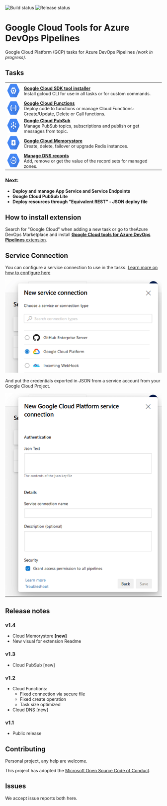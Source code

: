 ![Build status](https://dev.azure.com/nexsobr/nx-team/_apis/build/status/Tools/External/AzureDevOps.GoogleCloudTools.BaseExtension) ![Release status](https://vsrm.dev.azure.com/nexsobr/_apis/public/Release/badge/7c7f8052-bec7-4f7d-b267-22a6f7da4a37/1/1) 

# Google Cloud Tools for Azure DevOps Pipelines

Google Cloud Platform (GCP) tasks for Azure DevOps Pipelines
_(work in progress)._

## Tasks

|||
|---|---|
| [<img src="Tasks/GoogleCloudSdkTool/icon.svg" height="48">](https://github.com/nexsolab/azure-devops-google-cloud-tools/tree/master/Tasks/GoogleCloudSdkTool) | **[Google Cloud SDK tool installer](https://github.com/nexsolab/azure-devops-google-cloud-tools/tree/master/Tasks/GoogleCloudSdkTool)**<br>Install gcloud CLI for use in all tasks or for custom commands. |
| [<img src="Tasks/GoogleCloudFunctions/src/icon.svg" height="48">](https://github.com/nexsolab/azure-devops-google-cloud-tools/tree/master/Tasks/GoogleCloudFunctions) | **[Google Cloud Functions](https://github.com/nexsolab/azure-devops-google-cloud-tools/tree/master/Tasks/GoogleCloudFunctions)**<br>Deploy code to functions or manage Cloud Functions:<br> Create/Update, Delete or Call functions. |
| [<img src="Tasks/GoogleCloudPubSub/src/icon.svg" height="48">](https://github.com/nexsolab/azure-devops-google-cloud-tools/tree/master/Tasks/GoogleCloudPubSub) | **[Google Cloud PubSub](https://github.com/nexsolab/azure-devops-google-cloud-tools/tree/master/Tasks/GoogleCloudPubSub)**<br>Manage PubSub topics, subscriptions and publish or get messages from topic. |
| [<img src="Tasks/GoogleCloudMemorystore/src/icon.svg" height="48">](https://github.com/nexsolab/azure-devops-google-cloud-tools/tree/master/Tasks/GoogleCloudMemorystore) | **[Google Cloud Memorystore](https://github.com/nexsolab/azure-devops-google-cloud-tools/tree/master/Tasks/GoogleCloudMemorystore)**<br>Create, delete, failover or upgrade Redis instances. |
| [<img src="Tasks/GoogleCloudDNS/src/icon.svg" height="48">](https://github.com/nexsolab/azure-devops-google-cloud-tools/tree/master/Tasks/GoogleCloudDNS) | **[Manage DNS records](https://github.com/nexsolab/azure-devops-google-cloud-tools/tree/master/Tasks/GoogleCloudDNS)**<br>Add, remove or get the value of the record sets for managed zones. |

### Next:
- **Deploy and manage App Service and Service Endpoints**
- **Google Cloud PubSub Lite**
- **Deploy resources through "Equivalent REST" - JSON deploy file**

## How to install extension
Search for "Google Cloud" when adding a new task or go to theAzure DevOps Marketplace and install [**Google Cloud tools for Azure DevOps Pipelines** extension](https://marketplace.visualstudio.com/items?itemName=nexso.azure-devops-google-cloud-tools).

## Service Connection

You can configure a service connection to use in the tasks.
[Learn more on how to configure here](SERVICECONN.md)

![](images/scmenu.png)

And put the credentials exported in JSON from a service account from your Google Cloud Project.

![](images/sc.png)

## Release notes

### v1.4

- Cloud Memorystore **[new]**
- New visual for extension Readme

### v1.3

- Cloud PubSub [new]

### v1.2

- Cloud Functions:
  - Fixed connection via secure file
  - Fixed create operation
  - Task size optimized
- Cloud DNS [new]

### v1.1

- Public release

## Contributing

Personal project, any help are welcome.

This project has adopted the [Microsoft Open Source Code of Conduct](https://opensource.microsoft.com/codeofconduct/).

## Issues

We accept issue reports both here.
